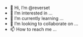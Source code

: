 - 👋 Hi, I’m @reverset
- 👀 I’m interested in ...
- 🌱 I’m currently learning ...
- 💞️ I’m looking to collaborate on ...
- 📫 How to reach me ...
